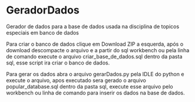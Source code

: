 # GeradorDados
Gerador de dados para a base de dados usada na disciplina de topicos especiais em banco de dados

Para criar o banco de dados clique em Download ZIP a esquerda, após o download descompacte o arquivo e a partir do sql workbench ou pela linha de comando execute o arquivo criar_base_de_dados.sql dentro da pasta sql, esse script ira criar o banco de dados.

Para gerar os dados abra o arquivo gerarDados.py pela IDLE do python e execute o arquivo, apos executado sera gerado o arquivo popular_database.sql dentro da pasta sql, execute esse arquivo pelo workbench ou linha de comando para inserir os dados na base de dados.
